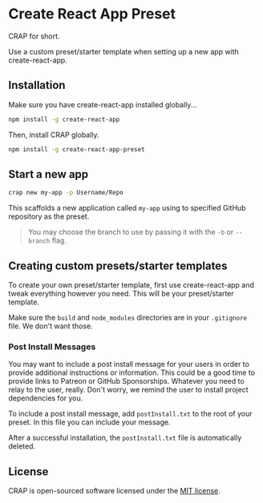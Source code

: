 # Create React App Preset

CRAP for short.

Use a custom preset/starter template when setting up a new app with create-react-app.

## Installation

Make sure you have create-react-app installed globally...

```bash
npm install -g create-react-app
```

Then, install CRAP globally.

```bash
npm install -g create-react-app-preset
```

## Start a new app

```bash
crap new my-app -p Username/Repo
```

This scaffolds a new application called `my-app` using to specified GitHub repository as the preset.

> You may choose the branch to use by passing it with the `-b` or `--branch` flag.

## Creating custom presets/starter templates

To create your own preset/starter template, first use create-react-app and tweak everything however you need. This will be your preset/starter template.

Make sure the `build` and `node_modules` directories are in your `.gitignore` file. We don't want those.

### Post Install Messages

You may want to include a post install message for your users in order to provide additional instructions or information. This could be a good time to provide links to Patreon or GitHub Sponsorships. Whatever you need to relay to the user, really. Don't worry, we remind the user to install project dependencies for you.

To include a post install message, add `postInstall.txt` to the root of your preset. In this file you can include your message.

After a successful installation, the `postInstall.txt` file is automatically deleted.

## License

CRAP is open-sourced software licensed under the [MIT license](http://opensource.org/licenses/MIT).

